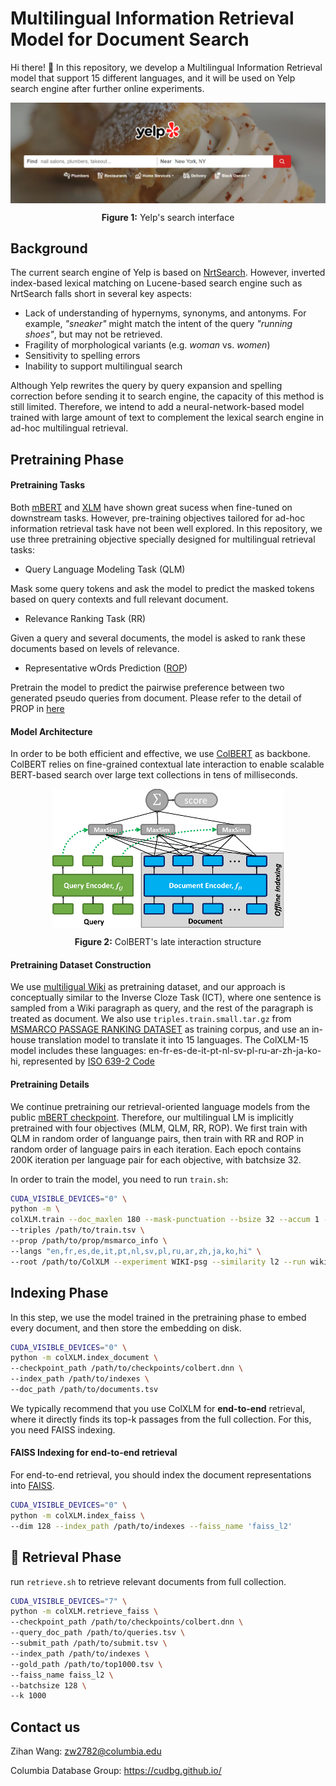 # Multilingual Information Retrieval Model for Document Search

Hi there! 👋 In this repository, we develop a Multilingual Information Retrieval model that support 15 different languages, and it will be used on Yelp search engine after further online experiments. 

<p align="center">
  <img align="center" src="fig/yelp.PNG" />
</p>
<p align="center">
  <b>Figure 1:</b> Yelp's search interface
</p>

## Background
The current search engine of Yelp is based on [NrtSearch](https://engineeringblog.yelp.com/2021/09/nrtsearch-yelps-fast-scalable-and-cost-effective-search-engine.html). However, inverted index-based lexical matching on Lucene-based search engine such as NrtSearch falls short in several key aspects: 
- Lack of understanding of hypernyms, synonyms, and antonyms. For example, *"sneaker"* might match the intent of the query *"running shoes"*, but may not be retrieved.
- Fragility of morphological variants (e.g. *woman* vs. *women*)
- Sensitivity to spelling errors
- Inability to support multilingual search

Although Yelp rewrites the query by query expansion and spelling correction before sending it to search engine, the capacity of this method is still limited. Therefore, we intend to add a neural-network-based model trained with large amount of text to complement the lexical search engine in ad-hoc multilingual retrieval.

## Pretraining Phase

#### Pretraining Tasks
Both [mBERT](https://arxiv.org/pdf/1810.04805.pdf) and [XLM](https://arxiv.org/pdf/1901.07291.pdf) have shown great sucess when fine-tuned on downstream tasks. However, pre-training objectives tailored for ad-hoc information retrieval task have not been well explored. In this repository, we use three pretraining objective specially designed for multilingual retrieval tasks:

- Query Language Modeling Task (QLM)

Mask some query tokens and ask the model to predict the masked tokens based on query contexts and full relevant document.
- Relevance Ranking Task (RR)

Given a query and several documents, the model is asked to rank these documents based on levels of relevance. 
- Representative wOrds Prediction ([ROP](https://arxiv.org/pdf/2010.10137.pdf))

Pretrain the model to predict the pairwise preference between two generated pseudo queries from document. Please refer to the detail of PROP in [here](https://github.com/hannawong/ColXLM/tree/main/colXLM/prop)



#### Model Architecture

In order to be both efficient and effective, we use [ColBERT](https://arxiv.org/pdf/2004.12832.pdf) as backbone. ColBERT relies on fine-grained contextual late interaction to enable scalable BERT-based search over large text collections in tens of milliseconds.

<p align="center">
  <img align="center" src="fig/ColBERT-Framework-MaxSim-W370px.png" />
</p>
<p align="center">
  <b>Figure 2:</b> ColBERT's late interaction structure
</p>


#### Pretraining Dataset Construction
We use [multiligual Wiki](https://dumps.wikimedia.org/) as pretraining dataset, and our approach is conceptually similar to the Inverse Cloze Task (ICT), where one sentence is sampled from a Wiki paragraph as query, and the rest of the paragraph is treated as document. We also use `triples.train.small.tar.gz` from [MSMARCO PASSAGE RANKING DATASET](https://github.com/microsoft/MSMARCO-Passage-Ranking) as training corpus, and use an in-house translation model to translate it into 15 languages. 
The ColXLM-15 model includes these languages: en-fr-es-de-it-pt-nl-sv-pl-ru-ar-zh-ja-ko-hi, represented by [ISO 639-2 Code](https://www.loc.gov/standards/iso639-2/php/code_list.php)

#### Pretraining Details
We continue pretraining our retrieval-oriented language models from the public [mBERT checkpoint](https://huggingface.co/bert-base-multilingual-uncased). Therefore, our multilingual LM is implicitly pretrained with four objectives (MLM, QLM, RR, ROP). We first train with QLM in random order of languange pairs, then train with RR and ROP in random order of language pairs in each iteration. Each epoch contains 200K iteration per language pair for each objective, with batchsize 32. 

In order to train the model, you need to run `train.sh`:

```sh
CUDA_VISIBLE_DEVICES="0" \
python -m \
colXLM.train --doc_maxlen 180 --mask-punctuation --bsize 32 --accum 1 --mlm_probability 0.1 \
--triples /path/to/train.tsv \
--prop /path/to/prop/msmarco_info \
--langs "en,fr,es,de,it,pt,nl,sv,pl,ru,ar,zh,ja,ko,hi" \
--root /path/to/ColXLM --experiment WIKI-psg --similarity l2 --run wiki.psg.l2 --maxsteps 10000
```

## Indexing Phase
In this step, we use the model trained in the pretraining phase to embed every document, and then store the embedding on disk. 

```sh
CUDA_VISIBLE_DEVICES="0" \
python -m colXLM.index_document \
--checkpoint_path /path/to/checkpoints/colbert.dnn \
--index_path /path/to/indexes \
--doc_path /path/to/documents.tsv
```

We typically recommend that you use ColXLM for **end-to-end** retrieval, where it directly finds its top-k passages from the full collection. For this, you need FAISS indexing.

#### FAISS Indexing for end-to-end retrieval

For end-to-end retrieval, you should index the document representations into [FAISS](https://github.com/facebookresearch/faiss).

```sh 
CUDA_VISIBLE_DEVICES="0" \
python -m colXLM.index_faiss \
--dim 128 --index_path /path/to/indexes --faiss_name 'faiss_l2' 
```


## 🚀 Retrieval Phase 

run `retrieve.sh` to retrieve relevant documents from full collection.

```sh
CUDA_VISIBLE_DEVICES="7" \
python -m colXLM.retrieve_faiss \
--checkpoint_path /path/to/checkpoints/colbert.dnn \
--query_doc_path /path/to/queries.tsv \
--submit_path /path/to/submit.tsv \
--index_path /path/to/indexes \
--gold_path /path/to/top1000.tsv \
--faiss_name faiss_l2 \
--batchsize 128 \
--k 1000   
```

## Contact us
Zihan Wang: zw2782@columbia.edu

Columbia Database Group: https://cudbg.github.io/
